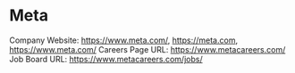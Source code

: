 # Meta

Company Website: https://www.meta.com/, https://meta.com, https://www.meta.com/
Careers Page URL: https://www.metacareers.com/
Job Board URL: https://www.metacareers.com/jobs/